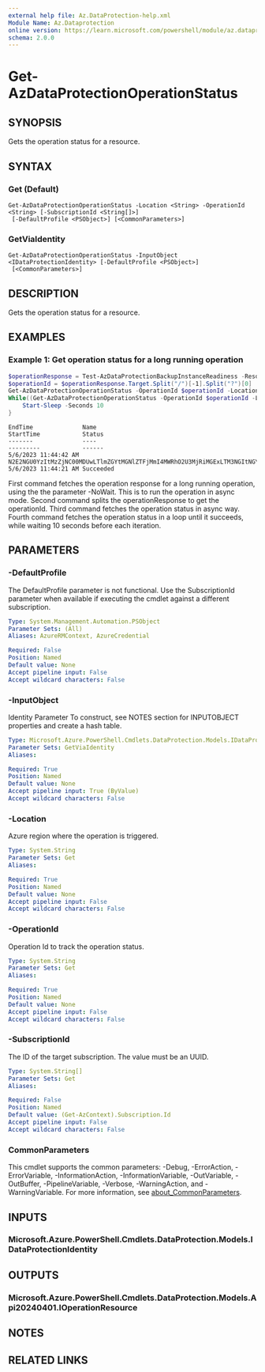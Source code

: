 ```yaml
---
external help file: Az.DataProtection-help.xml
Module Name: Az.Dataprotection
online version: https://learn.microsoft.com/powershell/module/az.dataprotection/get-azdataprotectionoperationstatus
schema: 2.0.0
---
```


# Get-AzDataProtectionOperationStatus

## SYNOPSIS
Gets the operation status for a resource.

## SYNTAX

### Get (Default)
```
Get-AzDataProtectionOperationStatus -Location <String> -OperationId <String> [-SubscriptionId <String[]>]
 [-DefaultProfile <PSObject>] [<CommonParameters>]
```

### GetViaIdentity
```
Get-AzDataProtectionOperationStatus -InputObject <IDataProtectionIdentity> [-DefaultProfile <PSObject>]
 [<CommonParameters>]
```

## DESCRIPTION
Gets the operation status for a resource.

## EXAMPLES

### Example 1: Get operation status for a long running operation
```powershell
$operationResponse = Test-AzDataProtectionBackupInstanceReadiness -ResourceGroupName $resourceGroupName -VaultName $vaultName -SubscriptionId $subId -BackupInstance $backupInstanceClientObject.Property -NoWait
$operationId = $operationResponse.Target.Split("/")[-1].Split("?")[0]
Get-AzDataProtectionOperationStatus -OperationId $operationId -Location $vault.Location -SubscriptionId $subId
While((Get-AzDataProtectionOperationStatus -OperationId $operationId -Location $vault.Location -SubscriptionId $subId).Status -eq "Inprogress"){
	Start-Sleep -Seconds 10
}
```

```output
EndTime              Name                                                                                                 StartTime            Status
-------              ----                                                                                                 ---------            ------
5/6/2023 11:44:42 AM N2E2NGU0YzItMzZjNC00MDUwLTlmZGYtMGNlZTFjMmI4MWRhO2U3MjRiMGExLTM3NGItNGYwYS05ZDRlLTQxZWQ5Nzg5MzhkZg== 5/6/2023 11:44:21 AM Succeeded
```

First command fetches the operation response for a long running operation, using the the parameter -NoWait.
This is to run the operation in async mode.
Second command splits the operationResponse to get the operationId.
Third command fetches the operation status in async way.
Fourth command fetches the operation status in a loop until it succeeds, while waiting 10 seconds before each iteration.

## PARAMETERS

### -DefaultProfile
The DefaultProfile parameter is not functional.
Use the SubscriptionId parameter when available if executing the cmdlet against a different subscription.

```yaml
Type: System.Management.Automation.PSObject
Parameter Sets: (All)
Aliases: AzureRMContext, AzureCredential

Required: False
Position: Named
Default value: None
Accept pipeline input: False
Accept wildcard characters: False
```

### -InputObject
Identity Parameter
To construct, see NOTES section for INPUTOBJECT properties and create a hash table.

```yaml
Type: Microsoft.Azure.PowerShell.Cmdlets.DataProtection.Models.IDataProtectionIdentity
Parameter Sets: GetViaIdentity
Aliases:

Required: True
Position: Named
Default value: None
Accept pipeline input: True (ByValue)
Accept wildcard characters: False
```

### -Location
Azure region where the operation is triggered.

```yaml
Type: System.String
Parameter Sets: Get
Aliases:

Required: True
Position: Named
Default value: None
Accept pipeline input: False
Accept wildcard characters: False
```

### -OperationId
Operation Id to track the operation status.

```yaml
Type: System.String
Parameter Sets: Get
Aliases:

Required: True
Position: Named
Default value: None
Accept pipeline input: False
Accept wildcard characters: False
```

### -SubscriptionId
The ID of the target subscription.
The value must be an UUID.

```yaml
Type: System.String[]
Parameter Sets: Get
Aliases:

Required: False
Position: Named
Default value: (Get-AzContext).Subscription.Id
Accept pipeline input: False
Accept wildcard characters: False
```

### CommonParameters
This cmdlet supports the common parameters: -Debug, -ErrorAction, -ErrorVariable, -InformationAction, -InformationVariable, -OutVariable, -OutBuffer, -PipelineVariable, -Verbose, -WarningAction, and -WarningVariable. For more information, see [about_CommonParameters](http://go.microsoft.com/fwlink/?LinkID=113216).

## INPUTS

### Microsoft.Azure.PowerShell.Cmdlets.DataProtection.Models.IDataProtectionIdentity

## OUTPUTS

### Microsoft.Azure.PowerShell.Cmdlets.DataProtection.Models.Api20240401.IOperationResource

## NOTES

## RELATED LINKS
